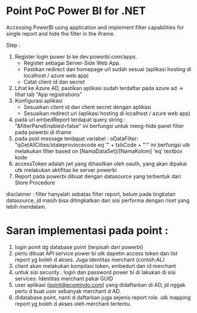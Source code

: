 # Point PoC Power BI for .NET

Accessing PowerBI using application and implement filter capabilities for single report and hide the filter in the iframe.

Step :
1. Register login power bi ke dev.powerbi.com/apps. 
	- Register sebagai Server-Side Web App. 
	- Pastikan redirect dan homepage url sudah sesuai (aplikasi hosting di localhost / azure web app)
	- Catat client id dan secret
2. Lihat ke Azure AD, pastikan aplikasi sudah terdaftar pada azure ad -> lihat tab "App registrations"
3. Konfigurasi aplikasi
	- Sesuaikan client id dan client secret dengan aplikasi
	- Sesuaikan redirect uri (aplikasi hosting di localhost / azure web app)
4. pada url embedReport terdapat query string : "&filterPaneEnabled=false" ini berfungsi untuk meng-hide panel filter pada powerbi di iframe
5. pada post message terdapat variabel : oDataFilter: "qGetAllCities/stateprovincecode eq '" + txbCode + "'" ini berfungsi utk melakukan filter based on [NamaDataSet]/[NamaKolom] 'eq' textbox kode
6. accessToken adalah jwt yang dihasilkan oleh oauth, yang akan dipakai utk melakukan aktifitas ke server powerbi
7. Report pada powerbi dibuat dengan datasource yang terbentuk dari Store Procedure

disclaimer : filter hanyalah sebatas filter report, belum pada tingkatan datasource, jd masih bisa ditingkatkan dari sisi performa dengan riset yang lebih mendalam.


# Saran implementasi pada point :
1. login point dg database point (terpisah dari powerbi)
2. perlu dibuat API service power bi utk dapetin access token dan list report yg boleh d akses. Juga identitas merchant (contoh:AL)
3. client akan melakukan kompilasi token, embedurl dan id merchant
4. untuk sisi security : login dan password power bi di lakukan di sisi services. Identitas merchant pakai GUID
5. user aplikasi (point@ecomindo.com) yang didaftarkan di AD, jd nggak perlu d buat user sebanyak merchant d AD.
6. didatabase point, nanti d daftarkan juga sejenis report role. utk mapping report yg boleh d akses oleh merchant tertentu.
